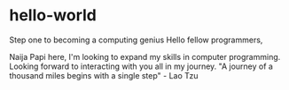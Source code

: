 # hello-world
Step one to becoming a computing genius
Hello fellow programmers,

Naija Papi here, I'm looking to expand my skills in computer programming. Looking forward to interacting with you all in my journey. "A journey of a thousand miles begins with a single step" - Lao Tzu
